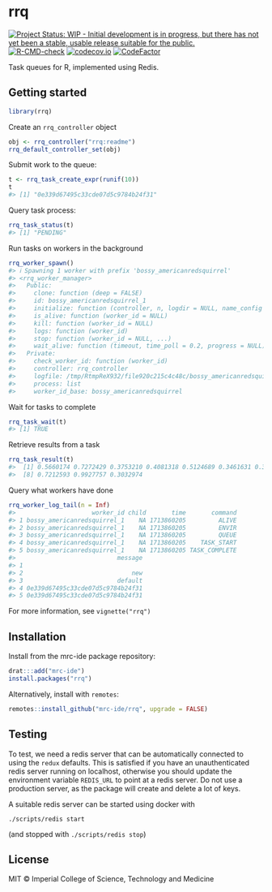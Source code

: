 <!-- README.md is generated from README.Rmd. Please edit that file -->



# rrq

<!-- badges: start -->
[![Project Status: WIP - Initial development is in progress, but there has not yet been a stable, usable release suitable for the public.](https://www.repostatus.org/badges/latest/wip.svg)](https://www.repostatus.org/#wip)
[![R-CMD-check](https://github.com/mrc-ide/rrq/actions/workflows/R-CMD-check.yaml/badge.svg)](https://github.com/mrc-ide/rrq/actions/workflows/R-CMD-check.yaml)
[![codecov.io](https://codecov.io/github/mrc-ide/rrq/coverage.svg?branch=master)](https://codecov.io/github/mrc-ide/rrq?branch=master)
[![CodeFactor](https://www.codefactor.io/repository/github/mrc-ide/rrq/badge)](https://www.codefactor.io/repository/github/mrc-ide/rrq)
<!-- badges: end -->

Task queues for R, implemented using Redis.

## Getting started


```r
library(rrq)
```

Create an `rrq_controller` object


```r
obj <- rrq_controller("rrq:readme")
rrq_default_controller_set(obj)
```

Submit work to the queue:


```r
t <- rrq_task_create_expr(runif(10))
t
#> [1] "0e339d67495c33cde07d5c9784b24f31"
```

Query task process:


```r
rrq_task_status(t)
#> [1] "PENDING"
```

Run tasks on workers in the background


```r
rrq_worker_spawn()
#> ℹ Spawning 1 worker with prefix 'bossy_americanredsquirrel'
#> <rrq_worker_manager>
#>   Public:
#>     clone: function (deep = FALSE)
#>     id: bossy_americanredsquirrel_1
#>     initialize: function (controller, n, logdir = NULL, name_config = "localhost",
#>     is_alive: function (worker_id = NULL)
#>     kill: function (worker_id = NULL)
#>     logs: function (worker_id)
#>     stop: function (worker_id = NULL, ...)
#>     wait_alive: function (timeout, time_poll = 0.2, progress = NULL)
#>   Private:
#>     check_worker_id: function (worker_id)
#>     controller: rrq_controller
#>     logfile: /tmp/RtmpReX932/file920c215c4c48c/bossy_americanredsquir ...
#>     process: list
#>     worker_id_base: bossy_americanredsquirrel
```

Wait for tasks to complete


```r
rrq_task_wait(t)
#> [1] TRUE
```

Retrieve results from a task


```r
rrq_task_result(t)
#>  [1] 0.5660174 0.7272429 0.3753210 0.4081318 0.5124689 0.3461631 0.3997216
#>  [8] 0.7212593 0.9927757 0.3032974
```

Query what workers have done


```r
rrq_worker_log_tail(n = Inf)
#>                     worker_id child       time       command
#> 1 bossy_americanredsquirrel_1    NA 1713860205         ALIVE
#> 2 bossy_americanredsquirrel_1    NA 1713860205         ENVIR
#> 3 bossy_americanredsquirrel_1    NA 1713860205         QUEUE
#> 4 bossy_americanredsquirrel_1    NA 1713860205    TASK_START
#> 5 bossy_americanredsquirrel_1    NA 1713860205 TASK_COMPLETE
#>                            message
#> 1
#> 2                              new
#> 3                          default
#> 4 0e339d67495c33cde07d5c9784b24f31
#> 5 0e339d67495c33cde07d5c9784b24f31
```

For more information, see `vignette("rrq")`



## Installation

Install from the mrc-ide package repository:

```r
drat:::add("mrc-ide")
install.packages("rrq")
```

Alternatively, install with `remotes`:

```r
remotes::install_github("mrc-ide/rrq", upgrade = FALSE)
```

## Testing

To test, we need a redis server that can be automatically connected to using the `redux` defaults.  This is satisfied if you have an unauthenticated redis server running on localhost, otherwise you should update the environment variable `REDIS_URL` to point at a redis server.  Do not use a production server, as the package will create and delete a lot of keys.

A suitable redis server can be started using docker with

```
./scripts/redis start
```

(and stopped with `./scripts/redis stop`)

## License

MIT © Imperial College of Science, Technology and Medicine
